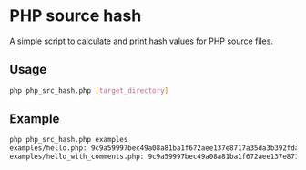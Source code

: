 # PHP source hash 

A simple script to calculate and print hash values for PHP source files.

## Usage

```bash
php php_src_hash.php [target_directory]
```

## Example

```bash
php php_src_hash.php examples
examples/hello.php: 9c9a59997bec49a08a81ba1f672aee137e8717a35da3b392fda2d4edee8fb0b0
examples/hello_with_comments.php: 9c9a59997bec49a08a81ba1f672aee137e8717a35da3b392fda2d4edee8fb0b0
```
